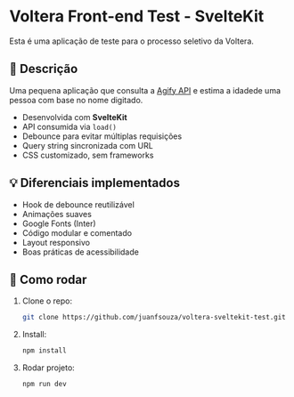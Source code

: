 
# Voltera Front-end Test - SvelteKit

Esta é uma aplicação de teste para o processo seletivo da Voltera.

## 📌 Descrição

Uma pequena aplicação que consulta a [Agify API](https://agify.io) e estima a idadede uma pessoa com base no nome digitado.

- Desenvolvida com **SvelteKit**
- API consumida via `load()`
- Debounce para evitar múltiplas requisições
- Query string sincronizada com URL
- CSS customizado, sem frameworks

## 💡 Diferenciais implementados

- Hook de debounce reutilizável
- Animações suaves
- Google Fonts (Inter)
- Código modular e comentado
- Layout responsivo
- Boas práticas de acessibilidade

## 🚀 Como rodar

1. Clone o repo:
   ```bash
   git clone https://github.com/juanfsouza/voltera-sveltekit-test.git
   ```

2. Install:
   ```bash
   npm install
   ```

3. Rodar projeto:
   ```bash
   npm run dev
   ```
